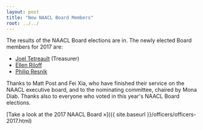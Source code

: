 ```yaml
---
layout: post
title: "New NAACL Board Members"
root: ../../
---
```


The results of the NAACL Board elections are in. The newly elected Board members for 2017 are:

-   [Joel Tetreault](http://www.cs.rochester.edu/~tetreaul/academic.html) (Treasurer)
-   [Ellen Riloff](http://www.cs.utah.edu/~riloff/)
-   [Philip Resnik](http://www.umiacs.umd.edu/~resnik/)

Thanks to Matt Post and Fei Xia, who have finished their service on the NAACL executive board, and to the nominating committee, chaired by Mona Diab. Thanks also to everyone who voted in this year's NAACL Board elections.

[Take a look at the 2017 NAACL Board »]({{ site.baseurl }}/officers/officers-2017.html)
